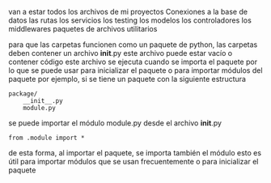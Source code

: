 van a estar todos los archivos de mi proyectos
Conexiones a la base de datos
las rutas
los servicios
los testing
los modelos
los controladores
los middlewares
paquetes de archivos utilitarios


para que las carpetas funcionen como un paquete de python,
las carpetas deben contener un archivo __init__.py
este archivo puede estar vacío o contener código
este archivo se ejecuta cuando se importa el paquete
por lo que se puede usar para inicializar el paquete
o para importar módulos del paquete
por ejemplo, si se tiene un paquete con la siguiente estructura
```
package/
    __init__.py
    module.py
```
se puede importar el módulo module.py desde el archivo __init__.py
```
from .module import *
```
de esta forma, al importar el paquete, se importa también el módulo
esto es útil para importar módulos que se usan frecuentemente
o para inicializar el paquete